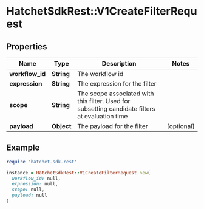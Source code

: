 # HatchetSdkRest::V1CreateFilterRequest

## Properties

| Name | Type | Description | Notes |
| ---- | ---- | ----------- | ----- |
| **workflow_id** | **String** | The workflow id |  |
| **expression** | **String** | The expression for the filter |  |
| **scope** | **String** | The scope associated with this filter. Used for subsetting candidate filters at evaluation time |  |
| **payload** | **Object** | The payload for the filter | [optional] |

## Example

```ruby
require 'hatchet-sdk-rest'

instance = HatchetSdkRest::V1CreateFilterRequest.new(
  workflow_id: null,
  expression: null,
  scope: null,
  payload: null
)
```

